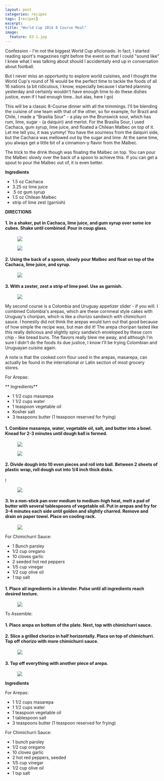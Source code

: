 ```yaml
---
layout: post
categories: recipes
tags: [recipes]
excerpt: 
title: "World Cup 2014 8 Course Meal"
image:
  feature: 83-1.jpg
---
```


Confession - I'm not the biggest World Cup aficionado.  In fact, I started reading sport's magazines right before the event so that I could "sound like" I knew what I was talking about should I accidentally end up in conversation about football.

But I never miss an opportunity to explore world cuisines, and I thought the World Cup's round of 16 would be the perfect time to tackle the foods of all 16 nations (a bit ridiculous, I know,  especially because I started planning yesterday and certainly wouldn't have enough time to do these dishes justice, even if I had enough time...but alas, here I go)

This will be a classic 8-Course dinner with all the trimmings.  I'll be blending the cuisine of one team with that of the other, so for example, for Brazil and Chile, I made a "Brasilia Sour" - a play on the Brunswick sour, which has rum, lime, sugar - (a daiquiri) and merlot.  For the Brasilia Sour, I used Cachaca, gum syrup, lime juice, and floated a Chilean Malbec on top of it.  Let me tell you, it was yummy!  You have the sourness from the daiquiri side, but the Cachaca was mellowed out by the sugar and lime.  At the same time, you always get a little bit of a cinnamon-y flavor from the Malbec.

The trick to the drink though was floating the Malbec on top.  You can pour the Malbec slowly over the back of a spoon to achieve this.  If you can get a spout to pour the Malbec out of, it is even better.

**Ingredients**

- 1.5 oz Cachaca
- 3.25 oz lime juice
- .5 oz gum syrup
- 1.5 oz Chilean Malbec
- strip of lime zest (garnish)


**DIRECTIONS**

#### 1. In a shaker, put in Cachaca, lime juice, and gum syrup over some ice cubes.  Shake until combined. Pour in coup glass.

<figure> <img src='/images/84-2.JPG'> </figure>

<figure> <img src='/images/84-3.JPG'> </figure>

#### 2. Using the back of a spoon, slowly pour Malbec and float on top of the Cachaca, lime juice, and syrup.

<figure> <img src='/images/84-4.JPG'> </figure>

#### 3. With a zester, zest a strip of lime peel.  Use as garnish.

<figure> <img src='/images/84-1.JPG'> </figure>


My second course is a Colombia and Uruguay appetizer slider - if you will.  I combined Colombia's arepas, which are these cornmeal style cakes with Uruguay's choripan, which is like a chorizo sandwich with chimichurri sauce.  I honestly did not think the arepas would turn out that good because of how simple the recipe was, but man did it!  The arepa choripan tasted like this really delicious and slightly spicy sandwich enveloped by these corn chip - like bread buns.  The flavors really blew me away, and although I'm sure I didn't do the foods its due justice, I know I'll be trying Colombian and Uruguayan cuisine again.

A note is that the cooked corn flour used in the arepas, masarepa, can actually be found in the international or Latin section of most grocery stores.

For Arepas:

** Ingredients**

- 1 1/2 cups masarepa 
- 1 1/2 cups water
- 1 teaspoon vegetable oil
- Kosher salt
- 3 teaspoons butter (1 teaspoon reserved for frying)


#### 1. Combine masarepa, water, vegetable oil, salt, and butter into a bowl. Knead for 2-3 minutes until dough ball is formed.  

<figure> <img src='/images/83-2.jpg'> </figure>

<figure> <img src='/images/83-3.jpg'> </figure>

#### 2. Divide dough into 10 even pieces and roll into ball.  Between 2 sheets of plastic wrap, roll dough out into 1/4 inch thick disks.

!<figure> <img src='/images/83-4.jpg'> </figure>

#### 3. In a non-stick pan over medium to medium-high heat, melt a pad of butter with several tablespoons of vegetable oil.  Put in arepas and fry for 3-4 minutes each side until golden and slightly charred.  Remove and drain on paper towel.  Place on cooling rack.

<figure> <img src='/images/83-6.jpg'> </figure>

For Chimichurri Sauce:

- 1 Bunch parsley 
- 1/2 cup oregano
- 10 cloves garlic 
- 2 seeded hot red peppers
- 1/5 cup vinegar
- 1/2 cup olive oil
- 1 tsp salt

#### 1. Place all ingredients in a blender.  Pulse until all ingredients reach desired texture.

<figure> <img src='/images/83-7.jpg'> </figure>

To Assemble:

#### 1. Place arepa on bottom of the plate.  Next, top with chimichurri sauce.

#### 2. Slice a grilled chorizo in half horizontally.  Place on top of chimichurri.  Top off chorizo with more chimichurri sauce.

<figure> <img src='/images/83-8.jpg'> </figure>

#### 3. Top off everything with another piece of arepa.

<figure> <img src='/images/83-9.jpg'> </figure>


<section class='recipe'>
<p><strong> Ingredients</strong></p>

<p> For Arepas:</p>

<ul><li>1 1/2 cups masarepa </li><li>1 1/2 cups water</li><li>1 teaspoon vegetable oil</li><li>1 tablespoon salt</li><li>3 teaspoons butter (1 teaspoon reserved for frying)</li></ul>

<p>For Chimichurri Sauce:</p>

<ul><li>1 bunch parsley </li><li>1/2 cup oregano</li><li>10 cloves garlic </li><li>2 hot red peppers, seeded</li><li>1/5 cup vinegar</li><li>1/2 cup olive oil</li><li>1 tsp salt</li></ul></section>
